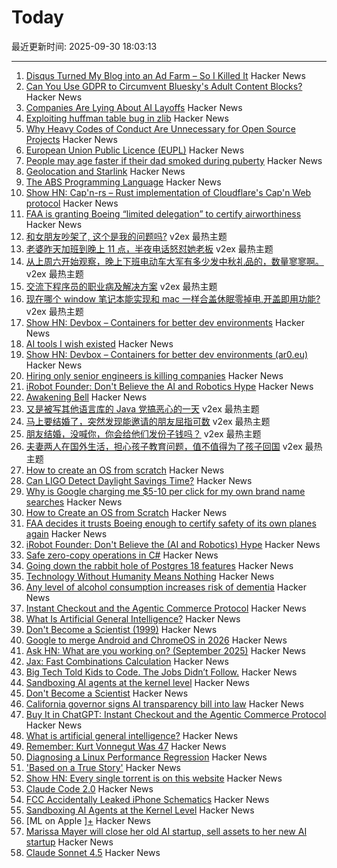 # Today

最近更新时间: 2025-09-30 18:03:13

--- 
1. [Disqus Turned My Blog into an Ad Farm – So I Killed It](https://ryansouthgate.com/goodbye-disqus/) Hacker News
2. [Can You Use GDPR to Circumvent Bluesky's Adult Content Blocks?](https://shkspr.mobi/blog/2025/09/can-you-use-gdpr-to-circumvent-blueskys-adult-content-blocks/) Hacker News
3. [Companies Are Lying About AI Layoffs](https://huijzer.xyz/posts/111/companies-are-lying-about-ai-layoffs) Hacker News
4. [Exploiting huffman table bug in zlib](https://velog.io/@0range1337/CTF-Google-CTF-2025-webz-Exploiting-zlibs-Huffman-Code-Table-English) Hacker News
5. [Why Heavy Codes of Conduct Are Unnecessary for Open Source Projects](https://shujisado.org/2025/09/30/why-heavy-codes-of-conduct-are-unnecessary-for-most-open-source-projects/) Hacker News
6. [European Union Public Licence (EUPL)](https://eupl.eu/) Hacker News
7. [People may age faster if their dad smoked during puberty](https://www.ersnet.org/news-and-features/news/people-may-age-faster-if-their-dad-smoked-during-puberty/) Hacker News
8. [Geolocation and Starlink](https://www.potaroo.net/ispcol/2025-09/starlinkgeo.html) Hacker News
9. [The ABS Programming Language](https://www.abs-lang.org/) Hacker News
10. [Show HN: Cap'n-rs – Rust implementation of Cloudflare's Cap'n Web protocol](https://github.com/currentspace/capn-rs) Hacker News
11. [FAA is granting Boeing “limited delegation” to certify airworthiness](https://www.theregister.com/2025/09/29/faa_decides_it_trusts_boeing/) Hacker News
12. [和女朋友吵架了, 这个是我的问题吗?](https://www.v2ex.com/t/1162864) v2ex 最热主题
13. [老婆昨天加班到晚上 11 点，半夜电话怒怼她老板](https://www.v2ex.com/t/1162811) v2ex 最热主题
14. [从上周六开始观察，晚上下班电动车大军有多少发中秋礼品的，数量寥寥啊。](https://www.v2ex.com/t/1162776) v2ex 最热主题
15. [交流下程序员的职业病及解决方案](https://www.v2ex.com/t/1162773) v2ex 最热主题
16. [现在哪个 window 笔记本能实现和 mac 一样合盖休眠零掉电,开盖即用功能?](https://www.v2ex.com/t/1162761) v2ex 最热主题
17. [Show HN: Devbox – Containers for better dev environments](https://devbox.ar0.eu/) Hacker News
18. [AI tools I wish existed](https://sharif.io/28-ideas-2025) Hacker News
19. [Show HN: Devbox – Containers for better dev environments (ar0.eu)](https://devbox.ar0.eu/) Hacker News
20. [Hiring only senior engineers is killing companies](https://workweave.dev/blog/hiring-only-senior-engineers-is-killing-companies) Hacker News
21. [iRobot Founder: Don't Believe the AI and Robotics Hype](https://crazystupidtech.com/2025/09/29/irobot-founder-dont-believe-the-ai-robotics-hype/) Hacker News
22. [Awakening Bell](https://awakeningbell.org/) Hacker News
23. [又是被写其他语言库的 Java 党搞恶心的一天](https://www.v2ex.com/t/1162789) v2ex 最热主题
24. [马上要结婚了，突然发现能邀请的朋友屈指可数](https://www.v2ex.com/t/1162785) v2ex 最热主题
25. [朋友结婚，没喊你，你会给他们发份子钱吗？](https://www.v2ex.com/t/1162778) v2ex 最热主题
26. [夫妻两人在国外生活，担心孩子教育问题，值不值得为了孩子回国](https://www.v2ex.com/t/1162760) v2ex 最热主题
27. [How to create an OS from scratch](https://github.com/cfenollosa/os-tutorial) Hacker News
28. [Can LIGO Detect Daylight Savings Time?](https://arxiv.org/abs/2509.11849) Hacker News
29. [Why is Google charging me $5-10 per click for my own brand name searches](https://news.ycombinator.com/item?id=45420751) Hacker News
30. [How to Create an OS from Scratch](https://github.com/cfenollosa/os-tutorial) Hacker News
31. [FAA decides it trusts Boeing enough to certify safety of its own planes again](https://www.theregister.com/2025/09/29/faa_decides_it_trusts_boeing/) Hacker News
32. [iRobot Founder: Don't Believe the (AI and Robotics) Hype](https://crazystupidtech.com/2025/09/29/irobot-founder-dont-believe-the-ai-robotics-hype/) Hacker News
33. [Safe zero-copy operations in C#](https://ssg.dev/safe-zero-copy-operations-in-c/) Hacker News
34. [Going down the rabbit hole of Postgres 18 features](https://xata.io/blog/going-down-the-rabbit-hole-of-postgres-18-features) Hacker News
35. [Technology Without Humanity Means Nothing](https://moneo.com.tr/blog/technology-without-humanity-means-nothing) Hacker News
36. [Any level of alcohol consumption increases risk of dementia](https://www.ox.ac.uk/news/2025-09-24-any-level-alcohol-consumption-increases-risk-dementia) Hacker News
37. [Instant Checkout and the Agentic Commerce Protocol](https://openai.com/index/buy-it-in-chatgpt/) Hacker News
38. [What Is Artificial General Intelligence?](https://arxiv.org/abs/2503.23923) Hacker News
39. [Don't Become a Scientist (1999)](https://yangxiao.cs.ua.edu/Don%27t%20Become%20a%20Scientist!.htm) Hacker News
40. [Google to merge Android and ChromeOS in 2026](https://www.theregister.com/2025/09/25/google_android_chromeos/) Hacker News
41. [Ask HN: What are you working on? (September 2025)](https://news.ycombinator.com/item?id=45418675) Hacker News
42. [Jax: Fast Combinations Calculation](https://github.com/phoenicyan/combinadics) Hacker News
43. [Big Tech Told Kids to Code. The Jobs Didn’t Follow.](https://www.nytimes.com/2025/09/29/podcasts/the-daily/big-tech-told-kids-to-code-the-jobs-didnt-follow.html) Hacker News
44. [Sandboxing AI agents at the kernel level](https://www.greptile.com/blog/sandboxing-agents-at-the-kernel-level) Hacker News
45. [Don't Become a Scientist](https://yangxiao.cs.ua.edu/Don%27t%20Become%20a%20Scientist!.htm) Hacker News
46. [California governor signs AI transparency bill into law](https://www.gov.ca.gov/2025/09/29/governor-newsom-signs-sb-53-advancing-californias-world-leading-artificial-intelligence-industry/) Hacker News
47. [Buy It in ChatGPT: Instant Checkout and the Agentic Commerce Protocol](https://openai.com/index/buy-it-in-chatgpt/) Hacker News
48. [What is artificial general intelligence?](https://arxiv.org/abs/2503.23923) Hacker News
49. [Remember: Kurt Vonnegut Was 47](https://www.joanwestenberg.com/p/remember-kurt-vonnegut-was-47) Hacker News
50. [Diagnosing a Linux Performance Regression](https://automattic.com/2024/03/14/systems-report-linux-performance-regression/) Hacker News
51. ['Based on a True Story'](https://informationisbeautiful.net/visualizations/based-on-a-true-true-story/) Hacker News
52. [Show HN: Every single torrent is on this website](https://infohash.lol/) Hacker News
53. [Claude Code 2.0](https://www.npmjs.com/package/@anthropic-ai/claude-code) Hacker News
54. [FCC Accidentally Leaked iPhone Schematics](https://www.engadget.com/big-tech/fcc-accidentally-leaked-iphone-schematics-potentially-giving-rivals-a-peek-at-company-secrets-154551807.html) Hacker News
55. [Sandboxing AI Agents at the Kernel Level](https://www.greptile.com/blog/sandboxing-agents-at-the-kernel-level) Hacker News
56. [ML on Apple ][+](https://mdcramer.github.io/apple-2-blog/k-means/) Hacker News
57. [Marissa Mayer will close her old AI startup, sell assets to her new AI startup](https://techcrunch.com/2025/09/29/marissa-mayer-will-close-her-old-startup-sell-assets-to-her-new-startup/) Hacker News
58. [Claude Sonnet 4.5](https://www.anthropic.com/news/claude-sonnet-4-5) Hacker News
